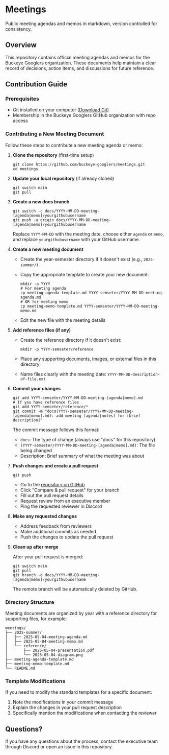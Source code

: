# Meetings

Public meeting agendas and memos in markdown, version controlled for consistency.

## Overview

This repository contains official meeting agendas and memos for the Buckeye Googlers organization. These documents help maintain a clear record of decisions, action items, and discussions for future reference.

## Contribution Guide

### Prerequisites

- Git installed on your computer ([Download Git](https://git-scm.com/downloads))
- Membership in the Buckeye Googlers GitHub organization with repo access

### Contributing a New Meeting Document

Follow these steps to contribute a new meeting agenda or memo:

1. **Clone the repository** (first-time setup)

    ```shell
    git clone https://github.com/buckeye-googlers/meetings.git
    cd meetings
    ```

2. **Update your local repository** (if already cloned)

    ```shell
    git switch main
    git pull
    ```

3. **Create a new docs branch**

    ```shell
    git switch -c docs/YYYY-MM-DD-meeting-[agenda|memo]/yourgithubusername
    git push -u origin docs/YYYY-MM-DD-meeting-[agenda|memo]/yourgithubusername
    ```

    Replace `YYYY-MM-DD` with the meeting date, choose either `agenda` or `memo`, and replace `yourgithubusername` with your GitHub username.

4. **Create a new meeting document**
   - Create the year-semester directory if it doesn't exist (e.g., `2025-summer/`)
   - Copy the appropriate template to create your new document:

      ```shell
      mkdir -p YYYY
      # For meeting agenda
      cp meeting-agenda-template.md YYYY-semseter/YYYY-MM-DD-meeting-agenda.md
      # OR for meeting memo
      cp meeting-memo-template.md YYYY-semseter/YYYY-MM-DD-meeting-memo.md
      ```

   - Edit the new file with the meeting details

5. **Add reference files (if any)**
   - Create the reference directory if it doesn't exist:

     ```shell
     mkdir -p YYYY-semseter/reference
     ```

   - Place any supporting documents, images, or external files in this directory
   - Name files clearly with the meeting date: `YYYY-MM-DD-description-of-file.ext`

6. **Commit your changes**

    ```shell
    git add YYYY-semseter/YYYY-MM-DD-meeting-[agenda|memo].md
    # If you have reference files
    git add YYYY-semseter/reference/*
    git commit -m "docs(YYYY-semseter/YYYY-MM-DD-meeting-[agenda|memo].md): add meeting [agenda|notes] for [brief description]"
    ```

   The commit message follows this format:
   - `docs`: The type of change (always use "docs" for this repository)
   - `(YYYY-semseter/YYYY-MM-DD-meeting-[agenda|memo].md)`: The file being changed
   - Description: Brief summary of what the meeting was about

7. **Push changes and create a pull request**

    ```shell
    git push
    ```

   - Go to the [repository on GitHub](https://github.com/buckeye-googlers/meetings)
   - Click "Compare & pull request" for your branch
   - Fill out the pull request details
   - Request review from an executive member
   - Ping the requested reviewer in Discord

8. **Make any requested changes**
   - Address feedback from reviewers
   - Make additional commits as needed
   - Push the changes to update the pull request

9. **Clean up after merge**

    After your pull request is merged:

    ```shell
    git switch main
    git pull
    git branch -d docs/YYYY-MM-DD-meeting-[agenda|memo]/yourgithubusername
    ```

    The remote branch will be automatically deleted by GitHub.

### Directory Structure

Meeting documents are organized by year with a reference directory for supporting files, for example:

```text
meetings/
├── 2025-summer/
│   ├── 2025-05-04-meeting-agenda.md
│   ├── 2025-05-04-meeting-memo.md
│   └── reference/
│       ├── 2025-05-04-presentation.pdf
│       └── 2025-05-04-diagram.png
├── meeting-agenda-template.md
├── meeting-memo-template.md
└── README.md
```

### Template Modifications

If you need to modify the standard templates for a specific document:

1. Note the modifications in your commit message
2. Explain the changes in your pull request description
3. Specifically mention the modifications when contacting the reviewer

## Questions?

If you have any questions about the process, contact the executive team through Discord or open an issue in this repository.
